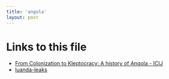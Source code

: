 ```yaml
---
title: 'angola'
layout: post
---
```




# Links to this file

- [From Colonization to Kleptocracy: A history of Angola - ICIJ](/from_colonization_to_kleptocracy_a_history_of_angola_icij)
- [luanda-leaks](/20201030013928-luanda_leaks)
